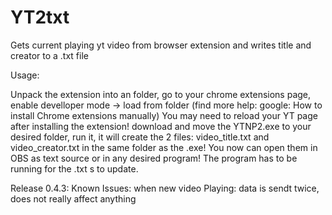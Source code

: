 # YT2txt
Gets current playing yt video from browser extension and writes title and creator to a .txt file

Usage:

Unpack the extension into an folder, go to your chrome extensions page, enable develloper mode -> load from folder
(find more help: google: How to install Chrome extensions manually)
You may need to reload your YT page after installing the extension!
download and move the YTNP2.exe to your desired folder, run it, it will create the 2 files:
video_title.txt and video_creator.txt in the same folder as the .exe! 
You now can open them in OBS as text source or in any desired program!
The program has to be running for the .txt s to update. 
  
  Release 0.4.3: Known Issues: when new video Playing: data is sendt twice, does not really affect anything
